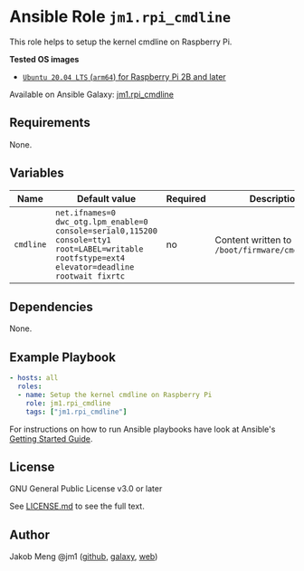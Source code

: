 # Ansible Role `jm1.rpi_cmdline`

This role helps to setup the kernel cmdline on Raspberry Pi.

**Tested OS images**
- [`Ubuntu 20.04 LTS` (`arm64`) for Raspberry Pi 2B and later](http://cdimage.ubuntu.com/releases/20.04/release/)

Available on Ansible Galaxy: [jm1.rpi_cmdline](https://galaxy.ansible.com/jm1/rpi_cmdline)

## Requirements

None.

## Variables

| Name      | Default value                                                                                                                                  | Required | Description                                     |
| --------- | ---------------------------------------------------------------------------------------------------------------------------------------------- | -------- | ----------------------------------------------- |
| `cmdline` | `net.ifnames=0 dwc_otg.lpm_enable=0 console=serial0,115200 console=tty1 root=LABEL=writable rootfstype=ext4 elevator=deadline rootwait fixrtc` | no       | Content written to `/boot/firmware/cmdline.txt` |

## Dependencies

None.

## Example Playbook

```yml
- hosts: all
  roles:
  - name: Setup the kernel cmdline on Raspberry Pi
    role: jm1.rpi_cmdline
    tags: ["jm1.rpi_cmdline"]
```

For instructions on how to run Ansible playbooks have look at Ansible's
[Getting Started Guide](https://docs.ansible.com/ansible/latest/network/getting_started/first_playbook.html).

## License

GNU General Public License v3.0 or later

See [LICENSE.md](LICENSE.md) to see the full text.

## Author

Jakob Meng
@jm1 ([github](https://github.com/jm1), [galaxy](https://galaxy.ansible.com/jm1), [web](http://www.jakobmeng.de))
